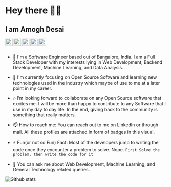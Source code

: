  # Hey there 👋👋  

## I am Amogh Desai

<a href="https://twitter.com/AmoghDesai1999">
  <img align="left" width="23px" src="https://cdn.jsdelivr.net/npm/simple-icons@v3/icons/twitter.svg" />
</a>
<a href="https://www.linkedin.com/in/amogh-desai-385141157/">
  <img align="left" width="23px" src="https://cdn.jsdelivr.net/npm/simple-icons@v3/icons/linkedin.svg" />
</a>
<a href="https://github.com/amoghrajesh">
  <img align="left" width="23px" src="https://cdn.jsdelivr.net/npm/simple-icons@v3/icons/github.svg" />
</a>
<a href="https://medium.com/@amoghrajesh1999">
  <img align="left" width="23px" src="https://cdn.jsdelivr.net/npm/simple-icons@v3/icons/medium.svg" />
</a>
<a href="amoghrajesh1999@gmail.com">
  <img align="left" width="23px" src="https://cdn.jsdelivr.net/npm/simple-icons@v3/icons/gmail.svg" />
</a>

<br>
<br>


- 🔭 I'm a Software Engineer based out of Bangalore, India. I am a Full Stack Developer with my interests lying in Web Development, Backend Development, Machine Learning, and Data Analysis.

- 🌱 I'm currently focusing on Open Source Software and learning new technologies used in the industry which maybe of use to me at a later point in my career.

- 🎶 I’m looking forward to collaborate on any Open Source software that excites me. I will be more than happy to contribute to any Software that I use in my day to day life. In the end, giving back to the community is something that really matters.

- 📫 How to reach me: You can reach out to me on LinkedIn or through mail. All these profiles are attached in form of badges in this visual.

- ⚡ Fun(or not so Fun) Fact: Most of the developers jump to writing the code once they encounter a problem to solve. Nope. `First Solve the problem, then write the code for it`

- 💬 You can ask me about Web Development, Machine Learning, and General Technology related queries.

![Github stats](https://github-readme-stats.vercel.app/api?username=amoghrajesh&theme=dark&show_icons=true)

